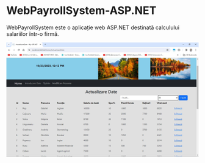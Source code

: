 # WebPayrollSystem-ASP.NET
WebPayrollSystem este o aplicație web ASP.NET destinată calculului salariilor într-o firmă.

![Design orientativ al site-ului](imagini/imagine1.JPG)

